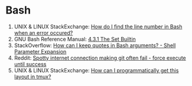 # Bash

1. UNIX & LINUX StackExchange: [How do I find the line number in Bash when an error occured?](https://unix.stackexchange.com/questions/462156/how-do-i-find-the-line-number-in-bash-when-an-error-occured)
2. GNU Bash Reference Manual: [4.3.1 The Set Builtin](https://www.gnu.org/software/bash/manual/html_node/The-Set-Builtin.html)
3. StackOverflow: [How can I keep quotes in Bash arguments? - Shell Parameter Expansion](https://stackoverflow.com/questions/1668649/how-can-i-keep-quotes-in-bash-arguments)
4. Reddit: [Spotty internet connection making git often fail - force execute until success](https://www.reddit.com/r/git/comments/3f785x/my_internet_connection_is_spotty_and_git_clones/)
5. UNIX & LINUX StackExchange: [How can I programmatically get this layout in tmux?](https://unix.stackexchange.com/questions/553463/how-can-i-programmatically-get-this-layout-in-tmux)
